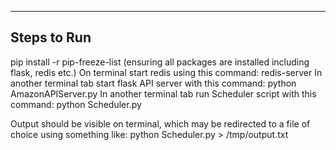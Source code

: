 -------------
Steps to Run
-------------
pip install -r pip-freeze-list (ensuring all packages are installed including flask, redis etc.)
On terminal start redis using this command: redis-server
In another terminal tab start flask API server with this command: python AmazonAPIServer.py
In another terminal tab run Scheduler script with this command: python Scheduler.py

Output should be visible on terminal, which may be redirected to a file of choice using something like:
python Scheduler.py > /tmp/output.txt
